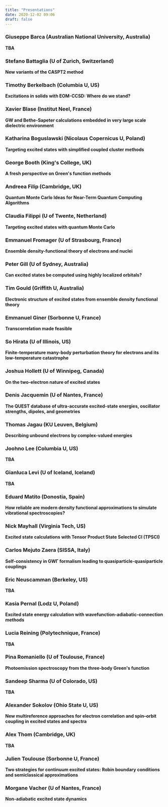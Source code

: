 ```yaml
---
title: "Presentations"
date: 2020-12-02 09:06
draft: false
---
```


### Giuseppe Barca (Australian National University, Australia) <!-- giuseppemj.barca@gmail.com -->
**TBA**

### Stefano Battaglia (U of Zurich, Switzerland) <!-- stefano.battaglia@chem.uzh.ch -->
**New variants of the CASPT2 method**

### Timothy Berkelbach (Columbia U, US) <!-- t.berkelbach@columbia.edu -->
**Excitations in solids with EOM-CCSD: Where do we stand?**

### Xavier Blase (Institut Neel, France) <!-- xavier.blase@neel.cnrs.fr -->
**GW and Bethe-Sapeter calculations embedded in very large scale dielectric environment**

### Katharina Boguslawski (Nicolaus Copernicus U, Poland)  <!-- k.boguslawski@fizyka.umk.pl -->
**Targeting excited states with simplified coupled cluster methods**

### George Booth (King's College, UK) <!-- george.booth@kcl.ac.uk -->
**A fresh perspective on Green's function methods**

### Andreea Filip (Cambridge, UK) <!-- maf63@cam.ac.uk  -->
**Quantum Monte Carlo Ideas for Near-Term Quantum Computing Algorithms**

### Claudia Filippi (U of Twente, Netherland) <!-- c.filippi@utwente.nl -->
**Targeting excited states with quantum Monte Carlo**

### Emmanuel Fromager (U of Strasbourg, France) <!-- fromagere@unistra.fr -->
**Ensemble density-functional theory of electrons and nuclei**

### Peter Gill (U of Sydney, Australia) <!-- p.gill@sydney.edu.au -->
**Can excited states be computed using highly localized orbitals?**

### Tim Gould (Griffith U, Australia) <!-- t.gould@griffith.edu.au -->
**Electronic structure of excited states from ensemble density functional theory**

### Emmanuel Giner (Sorbonne U, France) <!-- emmanuel.giner@lct.jussieu.fr -->
**Transcorrelation made feasible**

### So Hirata (U of Illinois, US) <!-- sohirata@illinois.edu -->
**Finite-temperature many-body perturbation theory for electrons and its low-temperature catastrophe**

### Joshua Hollett (U of Winnipeg, Canada) <!-- j.hollett@uwinnipeg.ca -->
**On the two-electron nature of excited states**

### Denis Jacquemin (U of Nantes, France) <!-- Denis.Jacquemin@univ-nantes.fr -->
**The QUEST database of ultra-accurate excited-state energies, oscillator strengths, dipoles, and geometries**

### Thomas Jagau (KU Leuven, Belgium) 
**Describing unbound electrons by complex-valued energies**

### Joohno Lee (Columbia U, US) <!-- linusjoonho@gmail.com -->
**TBA**

### Gianluca Levi (U of Iceland, Iceland) <!-- giale@hi.is -->
**TBA**

### Eduard Matito (Donostia, Spain) <!-- ematito@gmail.com -->
**How reliable are modern density functional approximations to simulate vibrational spectroscopies?**

### Nick Mayhall (Virginia Tech, US) <!-- nmayhall@vt.edu -->
**Excited state calculations with Tensor Product State Selected CI (TPSCI)**

### Carlos Mejuto Zaera (SISSA, Italy) <!-- cmejutoz@sissa.it-->
**Self-consistency in GWΓ formalism leading to quasiparticle-quasiparticle couplings**

### Eric Neuscamman (Berkeley, US) <!-- eric.neuscamman@gmail.com -->
**TBA**

### Kasia Pernal (Lodz U, Poland)<!-- katarzyna.pernal@p.lodz.pl -->
**Excited state energy calculation with wavefunction-adiabatic-connection methods**

### Lucia Reining (Polytechnique, France) <!-- lucia.reining@polytechnique.fr -->
**TBA**

### Pina Romaniello (U of Toulouse, France) <!-- pina.romaniello@gmail.com -->
**Photoemission spectroscopy from the three-body Green's function**

### Sandeep Sharma (U of Colorado, US) <!-- sandeep.sharma@colorado.edu -->
**TBA**

### Alexander Sokolov (Ohio State U, US) <!-- sokolov.8@osu.edu -->
**New multireference approaches for electron correlation and spin–orbit coupling in excited states and spectra**

### Alex Thom (Cambridge, UK) <!-- ajwt3@cam.ac.uk -->
**TBA**

### Julien Toulouse (Sorbonne U, France) <!-- toulouse@lct.jussieu.fr -->
**Two strategies for continuum excited states: Robin boundary conditions and semiclassical approximations**

### Morgane Vacher (U of Nantes, France) <!-- Morgane.Vacher@univ-nantes.fr -->
**Non-adiabatic excited state dynamics**

